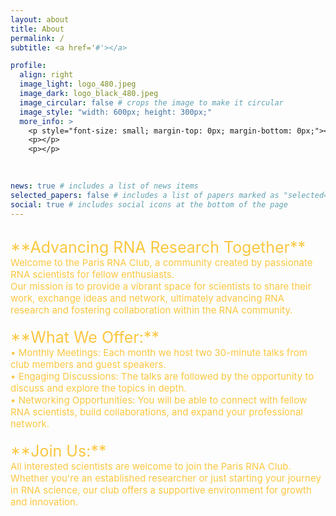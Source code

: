 ```yaml
---
layout: about
title: About
permalink: /
subtitle: <a href='#'></a>

profile:
  align: right
  image_light: logo_480.jpeg
  image_dark: logo_black_480.jpeg
  image_circular: false # crops the image to make it circular
  image_style: "width: 600px; height: 300px;"
  more_info: >
    <p style="font-size: small; margin-top: 0px; margin-bottom: 0px;"></p>
    <p></p>
    <p></p>
 
 

news: true # includes a list of news items
selected_papers: false # includes a list of papers marked as "selected={true}"
social: true # includes social icons at the bottom of the page
---
```

<br>
<span style="font-size: 25px; color: #FBC740;">
**Advancing RNA Research Together** <br>
<span style="font-size: 15px">
Welcome to the Paris RNA Club, a community created by passionate RNA scientists for fellow enthusiasts. <br> Our mission is to provide a vibrant space for scientists to share their work, exchange ideas and network, ultimately advancing RNA research and fostering collaboration within the RNA community.<br><br>
<span style="font-size: 25px; color: #FBC740;">
**What We Offer:**<br>
<span style="font-size: 15px;">
•	Monthly Meetings: Each month we host two 30-minute talks from club members and guest speakers.<br>
•	Engaging Discussions: The talks are followed by the opportunity to discuss and explore the topics in depth.<br>
•	Networking Opportunities: You will be able to connect with fellow RNA scientists, build collaborations, and expand your professional network.<br><br>
<span style="font-size: 25px; color: #FBC740;">
**Join Us:** <br> 
<span style="font-size: 15px;">
All interested scientists are welcome to join the Paris RNA Club. Whether you're an established researcher or just starting your journey in RNA science, our club offers a supportive environment for growth and innovation.
<br><br><br><br> 


